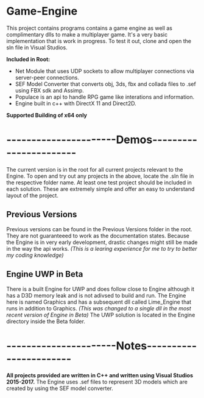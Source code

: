 # Game-Engine
This project contains programs contains a game engine as well as complimentary dlls to make a multiplayer game.
It's a very basic implementation that is work in progress.
To test it out, clone and open the sln file in Visual Studios.

**Included in Root:**
- Net Module that uses UDP sockets to allow multiplayer connections via server-peer connections.
- SEF Model Converter that converts obj, 3ds, fbx and collada files to .sef using FBX sdk and Assimp.
- Populace is an api to handle RPG game like interations and information.
- Engine built in c++ with DirectX 11 and Direct2D.

**Supported Building of x64 only**

----------------------Demos-----------------------
===================================================
The current version is in the root for all current projects relevant to the Engine.
To open and try out any projects in the above, locate the .sln file in the respective folder name.
At least one test project should be included in each solution. These are extremely simple and offer an easy to understand layout of the project.

Previous Versions
-----------------
Previous versions can be found in the Previous Versions folder in the root. They are not guaranteeed to work as the documentation states.
Because the Engine is in very early development, drastic changes might still be made in the way the api works.
*(This is a learing experience for me to try to better my coding knowledge)*

Engine UWP in Beta
------------------
There is a built Engine for UWP and does follow close to Engine although it has a D3D memory leak and
is not adivsed to build and run.
The Engine here is named Graphics and has a subsequent dll called Lime_Engine that runs in addition to Graphics. 
*(This was changed to a single dll in the most recent version of Engine in Beta)*
The UWP solution is located in the Engine directory inside the Beta folder.

----------------------Notes-----------------------
===================================================
**All projects provided are written in C++ and written using Visual Studios 2015-2017.**
The Engine uses .sef files to represent 3D models which are created by using the SEF model converter.